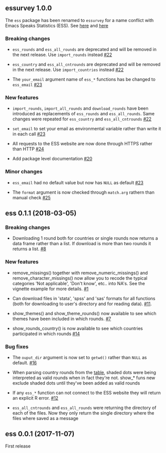 ## essurvey 1.0.0

The `ess` package has been renamed to `essurvey` for a name conflict with Emacs Speaks Statistics (ESS). See [here](https://github.com/ropensci/onboarding/issues/201#issuecomment-372304003) and [here](http://r.789695.n4.nabble.com/R-pkgs-Release-of-ess-0-0-1-td4746540.html)

### Breaking changes

* `ess_rounds` and `ess_all_rounds` are deprecated and will be removed in the next release. Use `import_rounds` instead [#22](https://github.com/ropensci/ess/issues/22)

* `ess_country` and `ess_all_cntrounds` are deprecated and will be removed in the next release. Use `import_countries` instead [#22](https://github.com/ropensci/ess/issues/22)

* The `your_email` argument name of `ess_*` functions has be changed to `ess_email` [#23](https://github.com/ropensci/ess/issues/23)

### New features

* `import_rounds`, `import_all_rounds` and `download_rounds` have been introduced as
replacements of `ess_rounds` and `ess_all_rounds`. Same changes were repeated for
`ess_country` and `ess_all_cntrounds` [#22](https://github.com/ropensci/ess/issues/22)

* `set_email` to set your email as environmental variable rather than write it in each call [#23](https://github.com/ropensci/ess/issues/23)

* All requests to the ESS website are now done through HTTPS rather than HTTP [#24](https://github.com/ropensci/ess/issues/24)

* Add package level documentation [#20](https://github.com/ropensci/ess/issues/20)

### Minor changes

* `ess_email` had no default value but now has `NULL` as default [#23](https://github.com/ropensci/ess/issues/23)

* The `format` argument is now checked through `match.arg` rathern than manual check [#25](https://github.com/ropensci/ess/issues/25)

## ess 0.1.1 (2018-03-05)

### Breaking changes

* Downloading 1 round both for countries or single rounds now returns a data frame rather than a list. If download is more than two rounds it returns a list. [#8](https://github.com/ropensci/ess/issues/8)

### New features

* remove_missings() together with remove_numeric_missings() and remove_character_missings() now allow you to recode the typical categories 'Not applicable', 'Don't know', etc.. into NA's. See the vignette example for more details. [#1](https://github.com/ropensci/ess/issues/1)

* Can download files in 'stata', 'spss' and 'sas' formats for all functions (both for downloading to user's directory and for reading data). [#11](https://github.com/ropensci/ess/issues/11).

* show_themes() and show_theme_rounds() now available to see which themes have been included in which rounds. [#7](https://github.com/ropensci/ess/issues/7)

* show_rounds_country() is now available to see which countries participated in which rounds [#14](https://github.com/ropensci/ess/issues/14)

### Bug fixes

* The `ouput_dir` argument is now set to `getwd()` rather than `NULL` as default. [#16](https://github.com/ropensci/ess/issues/16)

* When parsing country rounds from the [table](http://www.europeansocialsurvey.org/data/country_index.html), shaded dots were being interpreted as valid rounds when in fact they're not. show_* funs new exclude shaded dots until they've been added as valid rounds

* If any `ess_*` function can not connect to the ESS website they will return an explicit R error. [#12](https://github.com/ropensci/ess/issues/12)

* `ess_all_cntrounds` and `ess_all_rounds` were returning the directory of each of the files. Now they only return the single directory where the files where saved as a message

## ess 0.0.1 (2017-11-07)

First release